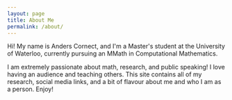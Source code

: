 ```yaml
---
layout: page
title: About Me
permalink: /about/
---
```


<div style="margin:20 px;">

Hi! My name is Anders Cornect, and I'm a Master's student at the University of Waterloo, currently pursuing an MMath in Computational Mathematics.

I am extremely passionate about math, research, and public speaking! I love having an audience and teaching others. This site contains all of my research, social media links, and a bit of flavour about me and who I am as a person. Enjoy!

</div>